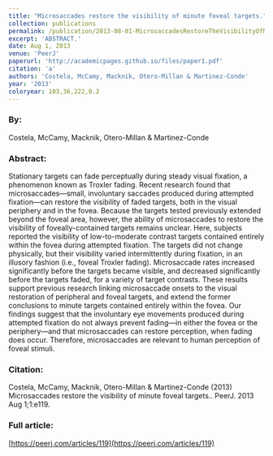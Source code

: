 ```yaml
---
title: "Microsaccades restore the visibility of minute foveal targets."
collection: publications
permalink: /publication/2013-08-01-MicrosaccadesRestoreTheVisibilityOfMinuteFovealTargets_
excerpt: 'ABSTRACT.'
date: Aug 1, 2013
venue: 'PeerJ'
paperurl: 'http://academicpages.github.io/files/paper1.pdf'
citation: 'a'
authors: 'Costela, McCamy, Macknik, Otero-Millan & Martinez-Conde'
year: '2013'
coloryear: 103,36,222,0.2
---
```


### By: 
Costela, McCamy, Macknik, Otero-Millan & Martinez-Conde

### Abstract: 
Stationary targets can fade perceptually during steady visual fixation, a phenomenon known as Troxler fading. Recent research found that microsaccades—small, involuntary saccades produced during attempted fixation—can restore the visibility of faded targets, both in the visual periphery and in the fovea. Because the targets tested previously extended beyond the foveal area, however, the ability of microsaccades to restore the visibility of foveally-contained targets remains unclear. Here, subjects reported the visibility of low-to-moderate contrast targets contained entirely within the fovea during attempted fixation. The targets did not change physically, but their visibility varied intermittently during fixation, in an illusory fashion (i.e., foveal Troxler fading). Microsaccade rates increased significantly before the targets became visible, and decreased significantly before the targets faded, for a variety of target contrasts. These results support previous research linking microsaccade onsets to the visual restoration of peripheral and foveal targets, and extend the former conclusions to minute targets contained entirely within the fovea. Our findings suggest that the involuntary eye movements produced during attempted fixation do not always prevent fading—in either the fovea or the periphery—and that microsaccades can restore perception, when fading does occur. Therefore, microsaccades are relevant to human perception of foveal stimuli.

### Citation: 
Costela, McCamy, Macknik, Otero-Millan & Martinez-Conde (2013) Microsaccades restore the visibility of minute foveal targets.. PeerJ. 2013 Aug 1;1:e119. 

### Full article: 
[https://peerj.com/articles/119](https://peerj.com/articles/119)
